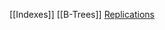 [[Indexes]]
[[B-Trees]]
[Replications](https://github.com/SathishKumar9866/system-design-interview-prep/blob/backlinks_test/Replications.md)


